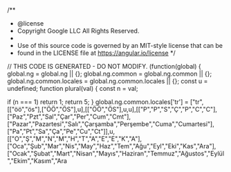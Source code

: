 /**
 * @license
 * Copyright Google LLC All Rights Reserved.
 *
 * Use of this source code is governed by an MIT-style license that can be
 * found in the LICENSE file at https://angular.io/license
 */

// THIS CODE IS GENERATED - DO NOT MODIFY.
  (function(global) {
    global.ng = global.ng || {};
    global.ng.common = global.ng.common || {};
    global.ng.common.locales = global.ng.common.locales || {};
    const u = undefined;
    function plural(val) {
const n = val;

if (n === 1)
    return 1;
return 5;
}
    global.ng.common.locales['tr'] = ["tr",[["öö","ös"],["ÖÖ","ÖS"],u],[["ÖÖ","ÖS"],u,u],[["P","P","S","Ç","P","C","C"],["Paz","Pzt","Sal","Çar","Per","Cum","Cmt"],["Pazar","Pazartesi","Salı","Çarşamba","Perşembe","Cuma","Cumartesi"],["Pa","Pt","Sa","Ça","Pe","Cu","Ct"]],u,[["O","Ş","M","N","M","H","T","A","E","E","K","A"],["Oca","Şub","Mar","Nis","May","Haz","Tem","Ağu","Eyl","Eki","Kas","Ara"],["Ocak","Şubat","Mart","Nisan","Mayıs","Haziran","Temmuz","Ağustos","Eylül","Ekim","Kasım","Ara